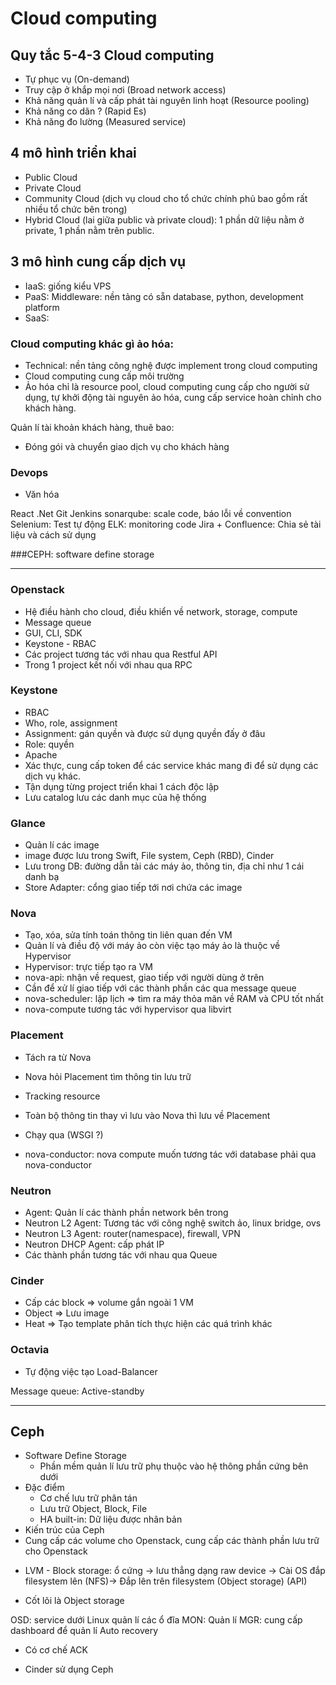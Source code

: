 # Cloud computing 
## Quy tắc 5-4-3 Cloud computing 
 
+ Tự phục vụ (On-demand)
+ Truy cập ở khắp mọi nơi (Broad network access)
+ Khả năng quản lí và cấp phát tài nguyên linh hoạt (Resource pooling)
+ Khả năng co dãn ? (Rapid Es)
+ Khả năng đo lường (Measured service)

## 4 mô hình triển khai
+ Public Cloud
+ Private Cloud
+ Community Cloud (dịch vụ cloud cho tổ chức chính phủ bao gồm rất nhiều tổ chức bên trong)
+ Hybrid Cloud (lai giữa public và private cloud): 1 phần dữ liệu nằm ở private, 1 phần nằm trên public.

## 3 mô hình cung cấp dịch vụ
+ IaaS: giống kiểu VPS
+ PaaS: Middleware: nền tảng có sẵn database, python, development platform
+ SaaS:  

### Cloud computing khác gì ảo hóa:
- Technical: nền tảng công nghệ được implement trong cloud computing 
- Cloud computing cung cấp môi trường
- Ảo hóa chỉ là resource pool, cloud computing cung cấp cho người sử dụng, tự khởi động tài nguyên ảo hóa, cung cấp service hoàn chỉnh cho khách hàng.

Quản lí tài khoản khách hàng, thuê bao:
- Đóng gói và chuyển giao dịch vụ cho khách hàng

### Devops
- Văn hóa

React
.Net
Git
Jenkins
sonarqube: scale code, báo lỗi về convention
Selenium: Test tự động
ELK: monitoring code
Jira + Confluence: Chia sẻ tài liệu và cách sử dụng

###CEPH: software define storage

---------------------------------------------------------------------------------------------------------------

### Openstack
- Hệ điều hành cho cloud, điều khiển về network, storage, compute
- Message queue
- GUI, CLI, SDK
- Keystone - RBAC
- Các project tương tác với nhau qua Restful API
- Trong 1 project kết nối với nhau qua RPC

### Keystone
- RBAC
- Who, role, assignment
- Assignment: gán quyền và được sử dụng quyền đấy ở đâu
- Role: quyền
- Apache
- Xác thực, cung cấp token để các service khác mang đi để sử dụng các dịch vụ khác.
- Tận dụng từng project triển khai 1 cách độc lập
- Lưu catalog lưu các danh mục của hệ thống

### Glance
- Quản lí các image
- image được lưu trong Swift, File system, Ceph (RBD), Cinder
- Lưu trong DB: đường dẫn tải các máy ảo, thông tin, địa chỉ như 1 cái danh bạ
- Store Adapter: cổng giao tiếp tới nơi chứa các image

### Nova
- Tạo, xóa, sửa tính toán thông tin liên quan đến VM
- Quản lí và điều độ với máy ảo còn việc tạo máy ảo là thuộc về Hypervisor
- Hypervisor: trực tiếp tạo ra VM
- nova-api: nhận về request, giao tiếp với người dùng ở trên
- Cần để xử lí giao tiếp với các thành phần các qua message queue
- nova-scheduler: lập lịch => tìm ra máy thỏa mãn về RAM và CPU tốt nhất
- nova-compute tương tác với hypervisor qua libvirt

### Placement 
- Tách ra từ Nova
- Nova hỏi Placement tìm thông tin lưu trữ
- Tracking resource
- Toàn bộ thông tin thay vì lưu vào Nova thì lưu về Placement
- Chạy qua (WSGI ?)

- nova-conductor: nova compute muốn tương tác với database phải qua nova-conductor

### Neutron
- Agent: Quản lí các thành phần network bên trong
- Neutron L2 Agent: Tương tác với công nghệ switch ảo, linux bridge, ovs
- Neutron L3 Agent: router(namespace), firewall, VPN
- Neutron DHCP Agent: cấp phát IP 
- Các thành phần tương tác với nhau qua Queue

### Cinder
- Cấp các block => volume gắn ngoài 1 VM
- Object => Lưu image
- Heat => Tạo template phân tích thực hiện các quá trình khác

### Octavia
- Tự động việc tạo Load-Balancer

Message queue: Active-standby

------------------------------------------------------------------------------------------

## Ceph
- Software Define Storage
  + Phần mềm quản lí lưu trữ phụ thuộc vào hệ thông phần cứng bên dưới
- Đặc điểm
  + Cơ chế lưu trữ phân tán
  + Lưu trữ Object, Block, File
  + HA built-in: Dữ liệu được nhân bản 
- Kiến trúc của Ceph
- Cung cấp các volume cho Openstack, cung cấp các thành phần lưu trữ cho Openstack 
 + LVM - Block storage: ổ cứng -> lưu thẳng dạng raw device -> Cài OS đắp filesystem lên (NFS)-> Đắp lên trên filesystem (Object storage) (API)
- Cốt lõi là Object storage

OSD: service dưới Linux quản lí các ổ đĩa
MON: Quản lí 
MGR: cung cấp dashboard để quản lí
Auto recovery

- Có cơ chế ACK 

- Cinder sử dụng Ceph

